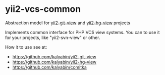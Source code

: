 # yii2-vcs-common

Abstraction model for [yii2-git-view](https://github.com/kalyabin/yii2-git-view) and [yii2-hg-view](https://github.com/kalyabin/yii2-hg-view) projects

Implements common interface for PHP VCS view systems.
You can to use it for your projects, like "yii2-svn-view" or other.

How it to use see at: 
* https://github.com/kalyabin/yii2-git-view
* https://github.com/kalyabin/yii2-hg-view
* https://github.com/kalyabin/comitka
